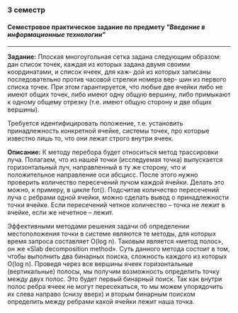 ### 3 семестр

#### Семестровое практическое задание по предмету ***"Введение в информационные технологии"***

---

**Задание:** Плоская многоугольная сетка задана следующим образом: дан список точек, каждая из которых задана двумя своими координатами, и список ячеек, для каж- дой из которых записаны последовательно против часовой стрелки номера вер- шин из первого списка точек. При этом гарантируется, что любые две ячейки либо не имеют общих точек, либо имеют одну общую вершину, либо примыкают к одному общему отрезку (т.е. имеют общую сторону и две общих вершины).

Требуется идентифицировать положение, т.е. установить принадлежность конкретной ячейке, системы точек, про которые известно лишь то, что они лежат строго внутри ячеек.

**Описание:** 
К методу перебора будет относиться метод трассировки луча.
Полагаем, что из нашей точки (исследуемая точка) выпускается горизонтальный луч, направленный в ту же сторону, что и положительное направление оси абсцисс. После этого нужно проверить количество пересечений лучом каждой ячейки. Делать это можно, к примеру, в цикле for(). Подсчитав
количество пересечений луча с ребрами одной ячейки, можно сделать вывод о
принадлежности точки ячейке. Если пересечений четное количество – точка
не лежит в ячейке, если же нечетное – лежит.


Эффективными методами решения задачи об определении
местоположения точки в системе являются те методы, для которых время
запроса составляет O(log n). Таковым является «метод полос», он же «Slab
decomposition method».
Суть данного метода состоит в том, чтобы выполнить два бинарных
поиска, сложность каждого из которых O(log n). Проведя через все вершины
ячеек горизонтальные (вертикальные) полосы, мы получим возможность определить точку между двух полос. Это будет первый бинарный поиск. Так как
внутри полос ребра ячеек не могут пересекаться, то мы можем упорядочить их
слева направо (снизу вверх) и вторым бинарным поиском определить между
ребрами какой ячейки лежит наша точка.
